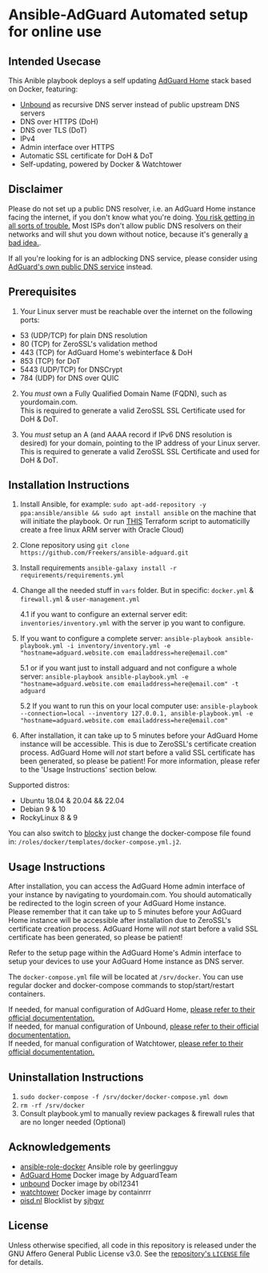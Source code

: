 # Ansible-AdGuard Automated setup for online use

## Intended Usecase

This Anible playbook deploys a self updating [AdGuard Home](https://github.com/AdguardTeam/AdGuardHome/) stack based on Docker, featuring:

- [Unbound](https://nlnetlabs.nl/projects/unbound/about/) as recursive DNS server instead of public upstream DNS servers
- DNS over HTTPS (DoH)
- DNS over TLS (DoT)
- IPv4
- Admin interface over HTTPS
- Automatic SSL certificate for DoH & DoT
- Self-updating, powered by Docker & Watchtower

## Disclaimer

Please do not set up a public DNS resolver, i.e. an AdGuard Home instance facing the internet, if you don't know what you're doing. [You risk getting in all sorts of trouble.](http://openresolverproject.org/) Most ISPs don't allow public DNS resolvers on their networks and will shut you down without notice, because it's generally [a bad idea.](https://community.infoblox.com/t5/Community-Blog/How-Dangerous-Can-An-Open-DNS-Resolver-Be-Part-I/ba-p/4017).

If all you're looking for is an adblocking DNS service, please consider using [AdGuard's own public DNS service](https://adguard.com/en/adguard-dns/overview.html#instruction) instead.

## Prerequisites

1. Your Linux server must be reachable over the internet on the following ports:

- 53 (UDP/TCP) for plain DNS resolution
- 80 (TCP) for ZeroSSL's validation method
- 443 (TCP) for AdGuard Home's webinterface & DoH
- 853 (TCP) for DoT
- 5443 (UDP/TCP) for DNSCrypt
- 784 (UDP) for DNS over QUIC

2. You _must_ own a Fully Qualified Domain Name (FQDN), such as yourdomain.com.  
   This is required to generate a valid ZeroSSL SSL Certificate used for DoH & DoT.

3. You _must_ setup an A (and AAAA record if IPv6 DNS resolution is desired) for your domain, pointing to the IP address of your Linux server.  
   This is required to generate a valid ZeroSSL SSL Certificate and used for DoH & DoT.

## Installation Instructions

1. Install Ansible, for example: `sudo apt-add-repository -y ppa:ansible/ansible && sudo apt install ansible` on the machine that will initiate the playbook. Or run [THIS](https://github.com/bruvv/terraform-oracle-cloud-free-adguard) Terraform script to automaticilly create a free linux ARM server with Oracle Cloud)

2. Clone repository using `git clone https://github.com/Freekers/ansible-adguard.git`

3. Install requirements `ansible-galaxy install -r requirements/requirements.yml`

4. Change all the needed stuff in `vars` folder. But in specific: `docker.yml` & `firewall.yml` & `user-management.yml`

   4.1 if you want to configure an external server edit: `inventories/inventory.yml` with the server ip you want to configure.

5. If you want to configure a complete server: `ansible-playbook ansible-playbook.yml -i inventory/inventory.yml -e "hostname=adguard.website.com emailaddress=here@email.com"`

   5.1 or if you want just to install adguard and not configure a whole server: `ansible-playbook ansible-playbook.yml -e "hostname=adguard.website.com emailaddress=here@email.com" -t adguard`

   5.2 If you want to run this on your local computer use: `ansible-playbook --connection=local --inventory 127.0.0.1, ansible-playbook.yml -e "hostname=adguard.website.com emailaddress=here@email.com"`

6. After installation, it can take up to 5 minutes before your AdGuard Home instance will be accessible. This is due to ZeroSSL's certificate creation process. AdGuard Home will _not_ start before a valid SSL certificate has been generated, so please be patient! For more information, please refer to the 'Usage Instructions' section below.

Supported distros:

- Ubuntu 18.04 & 20.04 && 22.04
- Debian 9 & 10
- RockyLinux 8 & 9

You can also switch to [blocky](https://0xerr0r.github.io/blocky/) just change the docker-compose file found in: `/roles/docker/templates/docker-compose.yml.j2`.

## Usage Instructions

After installation, you can access the AdGuard Home admin interface of your instance by navigating to yourdomain.com. You should automatically be redirected to the login screen of your AdGuard Home instance.  
Please remember that it can take up to 5 minutes before your AdGuard Home instance will be accessible after installation due to ZeroSSL's certificate creation process. AdGuard Home will _not_ start before a valid SSL certificate has been generated, so please be patient!

Refer to the setup page within the AdGuard Home's Admin interface to setup your devices to use your AdGuard Home instance as DNS server.

The `docker-compose.yml` file will be located at `/srv/docker`. You can use regular docker and docker-compose commands to stop/start/restart containers.

If needed, for manual configuration of AdGuard Home, [please refer to their official documententation.](https://github.com/AdguardTeam/AdGuardHome/wiki/Configuration)  
If needed, for manual configuration of Unbound, [please refer to their official documententation.](https://nlnetlabs.nl/documentation/unbound/)  
If needed, for manual configuration of Watchtower, [please refer to their official documententation.](https://containrrr.dev/watchtower/)

## Uninstallation Instructions

1. `sudo docker-compose -f /srv/docker/docker-compose.yml down`
2. `rm -rf /srv/docker`
3. Consult playbook.yml to manually review packages & firewall rules that are no longer needed (Optional)

## Acknowledgements

- [ansible-role-docker](https://github.com/geerlingguy/ansible-role-docker) Ansible role by geerlingguy
- [AdGuard Home](https://github.com/AdguardTeam/AdGuardHome) Docker image by AdguardTeam
- [unbound](https://github.com/obi12341/docker-unbound) Docker image by obi12341
- [watchtower](https://github.com/containrrr/watchtower) Docker image by containrrr
- [oisd.nl](https://credits.oisd.nl) Blocklist by [sjhgvr](https://www.reddit.com/user/sjhgvr)

## License

Unless otherwise specified, all code in this repository is released under the GNU Affero General Public License v3.0. See the [repository's `LICENSE` file](https://github.com/Freekers/ansible-adguard/blob/main/LICENSE) for details.
